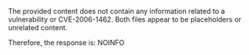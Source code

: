 The provided content does not contain any information related to a vulnerability or CVE-2006-1462. Both files appear to be placeholders or unrelated content.

Therefore, the response is: NOINFO